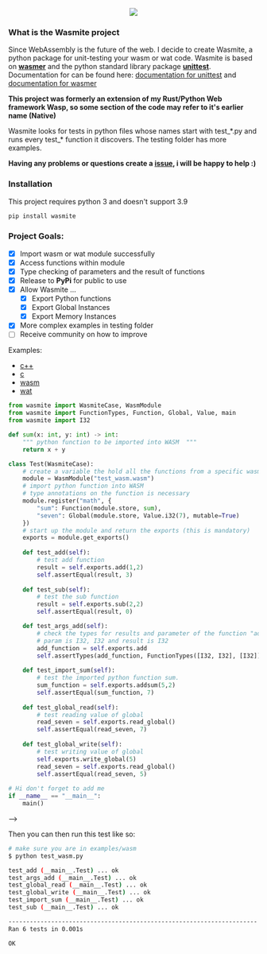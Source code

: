 <p align="center">
  <img src="images/logo.svg"/>
</p> 

### What is the Wasmite project
Since WebAssembly is the future of the web. I decide to create Wasmite, a python package for unit-testing your wasm or wat code. Wasmite is based on **[wasmer](https://wasmerio.github.io/wasmer-python/api/wasmer/)** and the python standard library package **[unittest](https://docs.python.org/3/library/unittest.html)**. Documentation for can be found here: [documentation for unittest](https://docs.python.org/3/library/unittest.html) and [documentation for wasmer](https://wasmerio.github.io/wasmer-python/api/wasmer/)

**This project was formerly an extension of my Rust/Python Web framework Wasp, so some section of the code may refer to it's earlier name (Native)** 

Wasmite looks for tests in python files whose names start with test_\*.py and runs every test_\* function it discovers. The testing folder has more examples.

**Having any problems or questions create a [issue](https://github.com/yusuf8ahmed/Wasmite/issues/new), i will be happy to help :)**

### Installation

This project requires python 3 and doesn't support 3.9
```bash
pip install wasmite
```

### Project Goals:

- [x] Import wasm or wat module successfully
- [x] Access functions within module 
- [x] Type checking of parameters and the result of functions
- [x] Release to **PyPi** for public to use
- [x] Allow Wasmite ... 
    - [x] Export Python functions
    - [x] Export Global Instances
    - [x] Export Memory Instances
- [x] More complex examples in testing folder
- [ ] Receive community on how to improve

Examples:

* [c++](https://github.com/yusuf8ahmed/Wasmite/tree/master/examples/c%2B%2B)
* [c](https://github.com/yusuf8ahmed/Wasmite/tree/master/examples/c)
* [wasm](https://github.com/yusuf8ahmed/Wasmite/tree/examples/testing/wasm)
* [wat](https://github.com/yusuf8ahmed/Wasmite/tree/examples/testing/wat)


```python
from wasmite import WasmiteCase, WasmModule
from wasmite import FunctionTypes, Function, Global, Value, main
from wasmite import I32

def sum(x: int, y: int) -> int:
    """ python function to be imported into WASM  """
    return x + y

class Test(WasmiteCase):
    # create a variable the hold all the functions from a specific wasm file.
    module = WasmModule("test_wasm.wasm")
    # import python function into WASM 
    # type annotations on the function is necessary 
    module.register("math", {
        "sum": Function(module.store, sum),
        "seven": Global(module.store, Value.i32(7), mutable=True)
    })
    # start up the module and return the exports (this is mandatory)
    exports = module.get_exports()
    
    def test_add(self):
        # test add function
        result = self.exports.add(1,2)
        self.assertEqual(result, 3) 
        
    def test_sub(self):
        # test the sub function
        result = self.exports.sub(2,2)
        self.assertEqual(result, 0)

    def test_args_add(self):
        # check the types for results and parameter of the function "add"
        # param is I32, I32 and result is I32
        add_function = self.exports.add
        self.assertTypes(add_function, FunctionTypes([I32, I32], [I32])) # result will fail
        
    def test_import_sum(self):
        # test the imported python function sum.
        sum_function = self.exports.addsum(5,2)
        self.assertEqual(sum_function, 7)
        
    def test_global_read(self):
        # test reading value of global
        read_seven = self.exports.read_global()
        self.assertEqual(read_seven, 7) 
        
    def test_global_write(self):
        # test writing value of global
        self.exports.write_global(5)
        read_seven = self.exports.read_global()
        self.assertEqual(read_seven, 5) 
        
# Hi don't forget to add me         
if __name__ == "__main__":
    main()
``` 
-->

Then you can then run this test like so:
```bash
# make sure you are in examples/wasm
$ python test_wasm.py

test_add (__main__.Test) ... ok
test_args_add (__main__.Test) ... ok
test_global_read (__main__.Test) ... ok
test_global_write (__main__.Test) ... ok
test_import_sum (__main__.Test) ... ok
test_sub (__main__.Test) ... ok

----------------------------------------------------------------------
Ran 6 tests in 0.001s

OK
``` 
